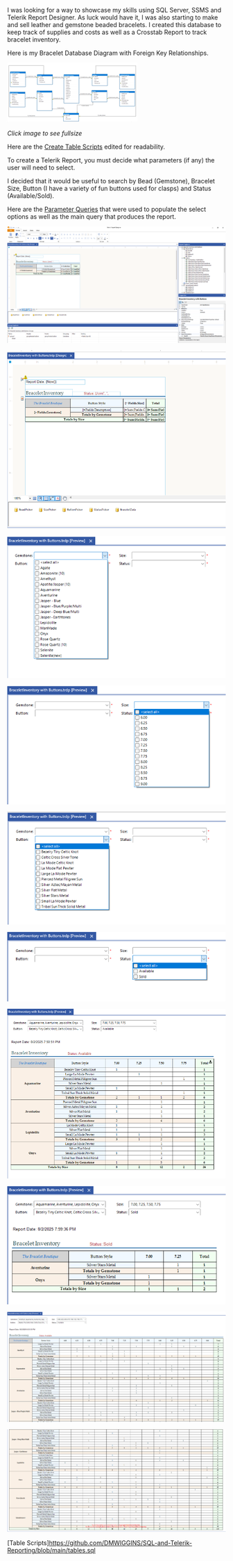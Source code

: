 

I was looking for a way to showcase my skills using SQL Server, SSMS and Telerik Report Designer.  As luck would have it, I was also starting to make and sell leather and gemstone beaded bracelets.  I created this database to keep track of supplies and costs as well as a Crosstab Report to track bracelet inventory.


Here is my Bracelet Database Diagram with Foreign Key Relationships.

[![Bracelet Database Diagram](images/DatabaseDiagramwithFK-thumb.png)](images/DatabaseDiagramwithFK-full.png)


_Click image to see fullsize_



Here are the [Create Table Scripts](tables.sql) edited for readability.


To create a Telerik Report, you must decide what parameters (if any) the user will need to select.

I decided that it would be useful to search by Bead (Gemstone), Bracelet Size, Button (I have a variety of fun buttons used for clasps) and Status (Available/Sold).

Here are the [Parameter Queries](inventoryreport.sql) that were used to populate the select options as well as the main query that produces the report.

![Telerik UI](images/ReportDesignerInterface.png)

![Unpopulated Report](images/InventoryReportUnpopulated.png)

![BeadPicker](images/BeadPickerwithData.png)

![SizePicker](images/SizePickerwithData.png)

![ButtonPicker](images/ButtonPickerwithData.png)

![StatusPicker](images/StatusPickerwithData.png)

![Size7sAvailable](images/Size7sAvailable.png)

![Size7sSold](images/Size7sSold.png)

![AllSizesAvailablePart1](images/AllSizesAvailablePart1.PNG)

![AllSizesAvailablePart2](images/AllSizesAvailablePart2.PNG)

[Table Scripts]https://github.com/DMWIGGINS/SQL-and-Telerik-Reporting/blob/main/tables.sql














